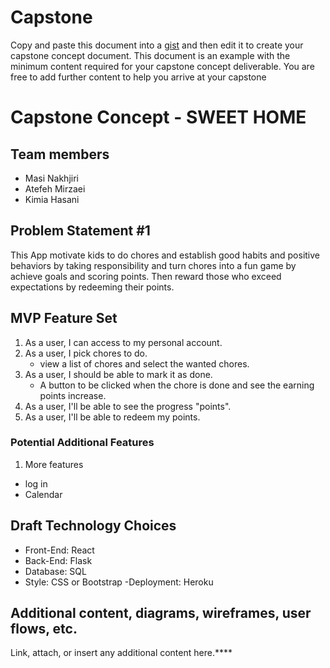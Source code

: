 # Capstone 

Copy and paste this document into a [gist](https://gist.github.com/) and then edit it to create your capstone concept document.  This document is an example with the minimum content required for your capstone concept deliverable.  You are free to add further content to help you arrive at your capstone
# Capstone Concept - SWEET HOME

## Team members 
- Masi Nakhjiri 
- Atefeh Mirzaei 
- Kimia Hasani

## Problem Statement #1

This App motivate kids to do chores and establish good habits and positive behaviors by taking responsibility and turn chores into a fun game by achieve goals and scoring points. Then reward those who exceed expectations by redeeming their points.

## MVP Feature Set
1. As a user, I can access to my personal account. 
2. As a user, I pick chores to do.
    - view a list of chores and select the wanted chores.
3. As a user, I should be able to mark it as done.
    - A button to be clicked when the chore is done and see the earning points increase.
4. As a user, I'll be able to see the progress "points".
5. As a user, I'll be able to redeem my points.

    
### Potential Additional Features

1.  More features 
- log in 
- Calendar

## Draft Technology Choices

- Front-End: React
- Back-End: Flask
- Database: SQL
- Style: CSS or Bootstrap
-Deployment: Heroku

## Additional content, diagrams, wireframes, user flows, etc.
Link, attach, or insert any additional content here.****
